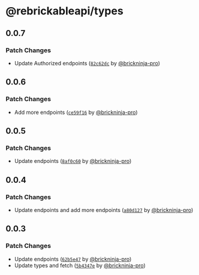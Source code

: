 # @rebrickableapi/types

## 0.0.7

### Patch Changes

- Update Authorized endpoints ([`82c62dc`](https://github.com/brickninja-org/rebrickableapi-ts/commit/82c62dcad67cf20f3086495783c72a7b63140286) by [@brickninja-pro](https://github.com/brickninja-pro))

## 0.0.6

### Patch Changes

- Add more endpoints ([`ce59f16`](https://github.com/brickninja-org/rebrickableapi-ts/commit/ce59f16b2b5b06e49db862419ddfd8e13c0478d4) by [@brickninja-pro](https://github.com/brickninja-pro))

## 0.0.5

### Patch Changes

- Update endpoints ([`8af0c60`](https://github.com/brickninja-org/rebrickableapi-ts/commit/8af0c60ead7c2533ad5171c05ab97b5d13272851) by [@brickninja-pro](https://github.com/brickninja-pro))

## 0.0.4

### Patch Changes

- Update endpoints and add more endpoints ([`a80d127`](https://github.com/brickninja-org/rebrickableapi-ts/commit/a80d1277cac7913ddcd7cc0e8af115e643342731) by [@brickninja-pro](https://github.com/brickninja-pro))

## 0.0.3

### Patch Changes

- Update endpoints ([`62b5e47`](https://github.com/brickninja-org/rebrickableapi-ts/commit/62b5e47886feb0b4163641b54b6b54ddefbdfcaa) by [@brickninja-pro](https://github.com/brickninja-pro))
- Update types and fetch ([`5b4347e`](https://github.com/brickninja-org/rebrickableapi-ts/commit/5b4347ea602f9b78f532997b777b1ac4f7f44055) by [@brickninja-pro](https://github.com/brickninja-pro))
